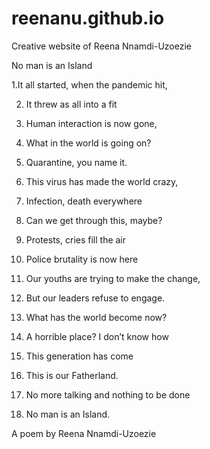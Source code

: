 # reenanu.github.io
Creative website of Reena Nnamdi-Uzoezie

No man is an Island

1.It all started, when the pandemic hit,

2. It threw as all into a fit

3. Human interaction is now gone,

4. What in the world is going on?

5. Quarantine, you name it.

6. This virus has made the world crazy,

7. Infection, death everywhere

8. Can we get through this, maybe?

9. Protests, cries fill the air

10. Police brutality is now here

11. Our youths are trying to make the change, 

12. But our leaders refuse to engage.

13. What has the world become now?

14. A horrible place? I don’t know how

15. This generation has come

16. This is our Fatherland.

17. No more talking and nothing to be done

18. No man is an Island.

A poem by Reena Nnamdi-Uzoezie
